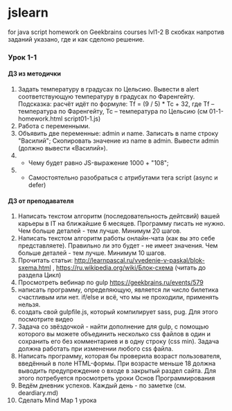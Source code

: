 # jslearn
for java script homework on Geekbrains courses lvl1-2
В скобках напротив заданий указано, где и как сделоно решение.

### Урок 1-1

#### ДЗ из методички

1. Задать температуру в градусах по Цельсию. Вывести в alert соответствующую температуру в градусах по Фаренгейту. Подсказка: расчёт идёт по формуле: Tf = (9 / 5) * Tc + 32, где Tf – температура по Фаренгейту, Tc – температура по Цельсию (см 01-1-homework.html script01-1.js)
2. Работа с переменными.
3. Объявить две переменные: admin и name. Записать в name строку "Василий"; Скопировать значение из name в admin. Вывести admin (должно вывести «Василий»).
4. * Чему будет равно JS-выражение 1000 + "108";
5. * Самостоятельно разобраться с атрибутами тега script (async и defer)

#### ДЗ от преподавателя

1. Написать текстом алгоритм (последовательность дейтсвий) вашей карьеры в IT на ближайшие 6 месяцев. Программу писать не нужно. Чем больше деталей - тем лучше. Минимум 20 шагов.
2. Написать текстом алгоритм работы онлайн-чата (как вы это себе представляете). Правильно ли это будет - не имеет значения. Чем больше деталей - тем лучше. Минимум 10 шагов.
3. Прочитать статьи: http://learnpascal.ru/vvedenie-v-paskal/blok-sxema.html , https://ru.wikipedia.org/wiki/Блок-схема (читать до раздела Цикл)
4. Просмотреть вебинар по gulp https://geekbrains.ru/events/579
5. написать программу, определяющую, является ли число билетика счастливым или нет. if/else и всё, что мы не проходили, применять нельзя.
6. создать свой gulpfile.js, который компилирует sass, pug. Для этого посмотрите видео
7. Задача со звёздочкой - найти дополнение для gulp, с помощью которого вы можете объединить несколько css файлов в один и сохранить его без комментариев и в одну строку (css min). Задача должна работать при изменении любого css файла.
8. Написать программу, которая бы проверила возраст пользователя, введённый в поле HTML-формы. При возрасте меньше 18 должна выводить предупреждение о входе в закрытый раздел сайта. Для этого потребуется просмотреть уроки Основ Программирования
9. Ведём дневник успехов. Каждый день - по заметке (см. deardiary.md)
10. Сделать Mind Map 1 урока